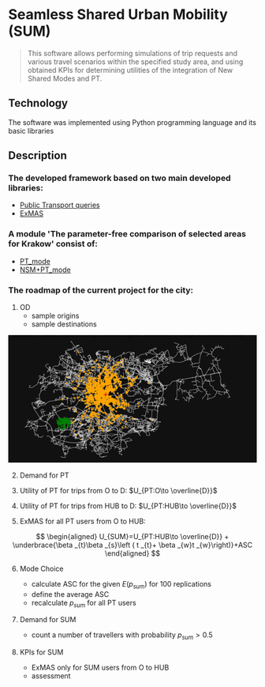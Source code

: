 # Seamless Shared Urban Mobility (SUM)
> This software allows performing simulations of trip requests and various travel scenarios within the specified study area, and using obtained KPIs for determining utilities of the integration of New Shared Modes and PT.
## Technology
The software was implemented using Python programming language and its basic libraries
## Description
### The developed framework based on two main developed libraries:
* [Public Transport queries](https://github.com/RafalKucharskiPK/query_PT)
* [ExMAS](https://github.com/RafalKucharskiPK/ExMAS/tree/master/ExMAS)
### A module 'The parameter-free comparison of selected areas for Krakow' consist of:
* [PT_mode](https://github.com/OlhaShulikaUJ/SUM_project/tree/main/PT)
* [NSM+PT_mode](https://github.com/OlhaShulikaUJ/SUM_project/tree/main/NSM%2BPT)
### The roadmap of the current project for the city:
1) OD
   * sample origins
   * sample destinations
     
 ![OD](https://github.com/OlhaShulikaUJ/SUM_project/blob/main/OD.png) 
     
2) Demand for PT
   
3) Utility of PT for trips from O to D: $U_{PT:O\to \overline{D}}$

4) Utility of PT for trips from HUB to D: $U_{PT:HUB\to \overline{D}}$

5) ExMAS for all PT users from O to HUB:

$$
\begin{aligned}
 U_{SUM}=U_{PT:HUB\to \overline{D}} + \underbrace{\beta _{t}\beta _{s}\left ( t _{t}+ \beta _{w}t _{w}\right)}+ASC
\end{aligned}
$$

6) Mode Choice
   * сalculate ASC for the given $E(p_{sum})$ for 100 replications
   * define the average ASC 
   * recalculate $p_{sum}$ for all PT users

7) Demand for SUM
   * count a number of travellers with probability $p_{sum}>0.5$

8) KPIs for SUM
   * ExMAS only for SUM users from O to HUB
   * assessment
   




